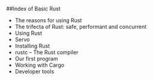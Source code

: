 ##Index of Basic Rust

* The reasons for using Rust
* The trifecta of Rust: safe, performant and concurrent
* Using Rust
* Servo
* Installing Rust
* rustc – The Rust compiler
* Our first program
* Working with Cargo
* Developer tools 
